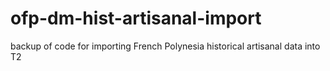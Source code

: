 # ofp-dm-hist-artisanal-import
backup of code for importing French Polynesia historical artisanal data into T2
